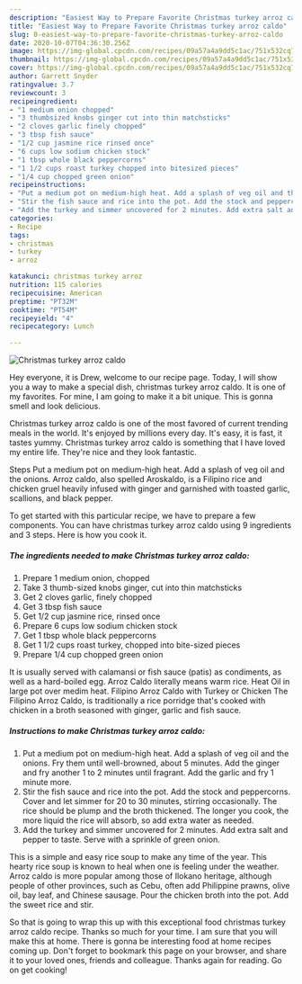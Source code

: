 ```yaml
---
description: "Easiest Way to Prepare Favorite Christmas turkey arroz caldo"
title: "Easiest Way to Prepare Favorite Christmas turkey arroz caldo"
slug: 0-easiest-way-to-prepare-favorite-christmas-turkey-arroz-caldo
date: 2020-10-07T04:36:30.256Z
image: https://img-global.cpcdn.com/recipes/09a57a4a9dd5c1ac/751x532cq70/christmas-turkey-arroz-caldo-recipe-main-photo.jpg
thumbnail: https://img-global.cpcdn.com/recipes/09a57a4a9dd5c1ac/751x532cq70/christmas-turkey-arroz-caldo-recipe-main-photo.jpg
cover: https://img-global.cpcdn.com/recipes/09a57a4a9dd5c1ac/751x532cq70/christmas-turkey-arroz-caldo-recipe-main-photo.jpg
author: Garrett Snyder
ratingvalue: 3.7
reviewcount: 3
recipeingredient:
- "1 medium onion chopped"
- "3 thumbsized knobs ginger cut into thin matchsticks"
- "2 cloves garlic finely chopped"
- "3 tbsp fish sauce"
- "1/2 cup jasmine rice rinsed once"
- "6 cups low sodium chicken stock"
- "1 tbsp whole black peppercorns"
- "1 1/2 cups roast turkey chopped into bitesized pieces"
- "1/4 cup chopped green onion"
recipeinstructions:
- "Put a medium pot on medium-high heat. Add a splash of veg oil and the onions. Fry them until well-browned, about 5 minutes. Add the ginger and fry another 1 to 2 minutes until fragrant. Add the garlic and fry 1 minute more."
- "Stir the fish sauce and rice into the pot. Add the stock and peppercorns. Cover and let simmer for 20 to 30 minutes, stirring occasionally. The rice should be plump and the broth thickened. The longer you cook, the more liquid the rice will absorb, so add extra water as needed."
- "Add the turkey and simmer uncovered for 2 minutes. Add extra salt and pepper to taste. Serve with a sprinkle of green onion."
categories:
- Recipe
tags:
- christmas
- turkey
- arroz

katakunci: christmas turkey arroz 
nutrition: 115 calories
recipecuisine: American
preptime: "PT32M"
cooktime: "PT54M"
recipeyield: "4"
recipecategory: Lunch

---
```



![Christmas turkey arroz caldo](https://img-global.cpcdn.com/recipes/09a57a4a9dd5c1ac/751x532cq70/christmas-turkey-arroz-caldo-recipe-main-photo.jpg)

Hey everyone, it is Drew, welcome to our recipe page. Today, I will show you a way to make a special dish, christmas turkey arroz caldo. It is one of my favorites. For mine, I am going to make it a bit unique. This is gonna smell and look delicious.

Christmas turkey arroz caldo is one of the most favored of current trending meals in the world. It's enjoyed by millions every day. It's easy, it is fast, it tastes yummy. Christmas turkey arroz caldo is something that I have loved my entire life. They're nice and they look fantastic.

Steps Put a medium pot on medium-high heat. Add a splash of veg oil and the onions. Arroz caldo, also spelled Aroskaldo, is a Filipino rice and chicken gruel heavily infused with ginger and garnished with toasted garlic, scallions, and black pepper.


To get started with this particular recipe, we have to prepare a few components. You can have christmas turkey arroz caldo using 9 ingredients and 3 steps. Here is how you cook it.

<!--inarticleads1-->

##### The ingredients needed to make Christmas turkey arroz caldo:

1. Prepare 1 medium onion, chopped
1. Take 3 thumb-sized knobs ginger, cut into thin matchsticks
1. Get 2 cloves garlic, finely chopped
1. Get 3 tbsp fish sauce
1. Get 1/2 cup jasmine rice, rinsed once
1. Prepare 6 cups low sodium chicken stock
1. Get 1 tbsp whole black peppercorns
1. Get 1 1/2 cups roast turkey, chopped into bite-sized pieces
1. Prepare 1/4 cup chopped green onion


It is usually served with calamansi or fish sauce (patis) as condiments, as well as a hard-boiled egg. Arroz Caldo literally means warm rice. Heat Oil in large pot over medim heat. Filipino Arroz Caldo with Turkey or Chicken The Filipino Arroz Caldo, is traditionally a rice porridge that&#39;s cooked with chicken in a broth seasoned with ginger, garlic and fish sauce. 

<!--inarticleads2-->

##### Instructions to make Christmas turkey arroz caldo:

1. Put a medium pot on medium-high heat. Add a splash of veg oil and the onions. Fry them until well-browned, about 5 minutes. Add the ginger and fry another 1 to 2 minutes until fragrant. Add the garlic and fry 1 minute more.
1. Stir the fish sauce and rice into the pot. Add the stock and peppercorns. Cover and let simmer for 20 to 30 minutes, stirring occasionally. The rice should be plump and the broth thickened. The longer you cook, the more liquid the rice will absorb, so add extra water as needed.
1. Add the turkey and simmer uncovered for 2 minutes. Add extra salt and pepper to taste. Serve with a sprinkle of green onion.


This is a simple and easy rice soup to make any time of the year. This hearty rice soup is known to heal when one is feeling under the weather. Arroz caldo is more popular among those of Ilokano heritage, although people of other provinces, such as Cebu, often add Philippine prawns, olive oil, bay leaf, and Chinese sausage. Pour the chicken broth into the pot. Add the sweet rice and stir. 

So that is going to wrap this up with this exceptional food christmas turkey arroz caldo recipe. Thanks so much for your time. I am sure that you will make this at home. There is gonna be interesting food at home recipes coming up. Don't forget to bookmark this page on your browser, and share it to your loved ones, friends and colleague. Thanks again for reading. Go on get cooking!
